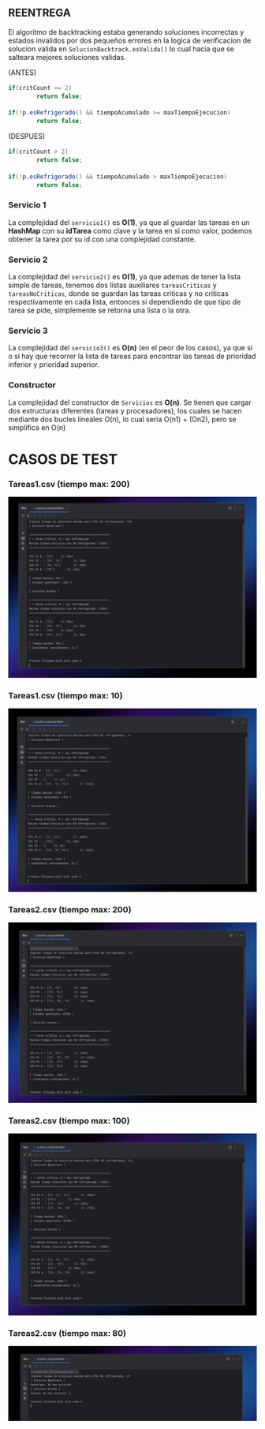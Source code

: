 ## REENTREGA

El algoritmo de backtracking estaba generando soluciones incorrectas y estados invalidos por dos pequeños errores en la logica de verificacion de solucion valida en `SolucionBacktrack.esValida()` lo cual hacia que se salteara mejores soluciones validas.

(ANTES)
```JAVA
if(critCount >= 2)
		return false;

if(!p.esRefrigerado() && tiempoAcumulado >= maxTiempoEjecucion)
		return false;
```

(DESPUES)
```JAVA
if(critCount > 2)
		return false;

if(!p.esRefrigerado() && tiempoAcumulado > maxTiempoEjecucion)
		return false;
```

### Servicio 1
La complejidad del `servicio1()` es **O(1)**, ya que al guardar las tareas en un **HashMap** con su **idTarea** como clave y la tarea en si como valor, podemos obtener la tarea por su id con una complejidad constante.

### Servicio 2
La complejidad del `servicio2()` es **O(1)**, ya que ademas de tener la lista simple de tareas, tenemos dos listas auxiliares `tareasCriticas` y `tareasNoCriticas`, donde se guardan las tareas criticas y no criticas respectivamente en cada lista, entonces si dependiendo de que tipo de tarea se pide, simplemente se retorna una lista o la otra.

### Servicio 3
La complejidad del `servicio3()` es **O(n)** (en el peor de los casos), ya que si o si hay que recorrer la lista de tareas para encontrar las tareas de prioridad inferior y prioridad superior.

### Constructor
La complejidad del constructor de `Servicios` es **O(n)**.
Se tienen que cargar dos estructuras diferentes (tareas y procesadores), los cuales se hacen mediante dos bucles lineales O(n), lo cual seria O(n1) + (On2), pero se simplifica en O(n)

# CASOS DE TEST
### Tareas1.csv (tiempo max: 200)
![](imgs/tareas1_t200.jpg)

### Tareas1.csv (tiempo max: 10)
![](imgs/tareas1_t10.jpg)

### Tareas2.csv (tiempo max: 200)
![](imgs/tareas2_t200.jpg)

### Tareas2.csv (tiempo max: 100)
![](imgs/tareas2_t100.jpg)

### Tareas2.csv (tiempo max: 80)
![](imgs/tareas2_t80.jpg)